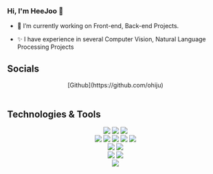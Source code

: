 ### Hi, I'm HeeJoo 👋


- 🔭 I’m currently working on Front-end, Back-end Projects. 

- ✨ I have experience in several Computer Vision, Natural Language Processing Projects



## Socials
<div align="center">
  [Github](https://github.com/ohiju)
</div>
<br>

## Technologies & Tools
<div align="center">
  <img src="https://img.shields.io/badge/OS-Windows-blue?logo=windows">
  <img src="https://img.shields.io/badge/OS-Ubuntu-blue?logo=ubuntu">
  <img src="https://img.shields.io/badge/OS-RaspberryPi-blue?logo=raspberrypi">
  <br>
  <img src="https://img.shields.io/badge/Code-JavaScript-blue?logo=javascript">
  <img src="https://img.shields.io/badge/Code-Python-blue?logo=python">
  <img src="https://img.shields.io/badge/Code-React-blue?logo=react">
  <img src="https://img.shields.io/badge/Code-Node-blue?logo=nodedotjs">
  <img src="https://img.shields.io/badge/Code-C++-blue?logo=cplusplus">
  <br>
  <img src="https://img.shields.io/badge/Editor-VS Code-blue?logo=visualstudiocode">
  <img src="https://img.shields.io/badge/Editor-Colab-blue?logo=googlecolab">

  <br>
  <img src="https://img.shields.io/badge/Tools-Git-blue?logo=git">
  <img src="https://img.shields.io/badge/Tools-Chrome-blue">
  <br>
  <img src="https://img.shields.io/badge/Cloud-AWS-blue?logo=amazonaws">

  
</div>

<!--
**ohiju/ohiju** is a ✨ _special_ ✨ repository because its `README.md` (this file) appears on your GitHub profile.

Here are some ideas to get you started:

- 🔭 I’m currently working on ... 
- 🌱 I’m currently learning ... 
- 👯 I’m looking to collaborate on ...
- 🤔 I’m looking for help with ...
- 💬 Ask me about ...
- 📫 How to reach me: ...
- 😄 Pronouns: ...
- ⚡ Fun fact: ...
-->
